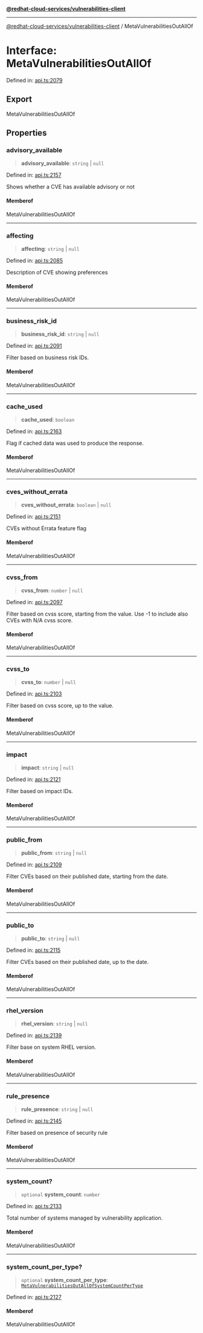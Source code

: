 [**@redhat-cloud-services/vulnerabilities-client**](../README.md)

***

[@redhat-cloud-services/vulnerabilities-client](../globals.md) / MetaVulnerabilitiesOutAllOf

# Interface: MetaVulnerabilitiesOutAllOf

Defined in: [api.ts:2079](https://github.com/charlesmulder/javascript-clients/blob/main/packages/vulnerabilities/git-api/api.ts#L2079)

## Export

MetaVulnerabilitiesOutAllOf

## Properties

### advisory\_available

> **advisory\_available**: `string` \| `null`

Defined in: [api.ts:2157](https://github.com/charlesmulder/javascript-clients/blob/main/packages/vulnerabilities/git-api/api.ts#L2157)

Shows whether a CVE has available advisory or not

#### Memberof

MetaVulnerabilitiesOutAllOf

***

### affecting

> **affecting**: `string` \| `null`

Defined in: [api.ts:2085](https://github.com/charlesmulder/javascript-clients/blob/main/packages/vulnerabilities/git-api/api.ts#L2085)

Description of CVE showing preferences

#### Memberof

MetaVulnerabilitiesOutAllOf

***

### business\_risk\_id

> **business\_risk\_id**: `string` \| `null`

Defined in: [api.ts:2091](https://github.com/charlesmulder/javascript-clients/blob/main/packages/vulnerabilities/git-api/api.ts#L2091)

Filter based on business risk IDs.

#### Memberof

MetaVulnerabilitiesOutAllOf

***

### cache\_used

> **cache\_used**: `boolean`

Defined in: [api.ts:2163](https://github.com/charlesmulder/javascript-clients/blob/main/packages/vulnerabilities/git-api/api.ts#L2163)

Flag if cached data was used to produce the response.

#### Memberof

MetaVulnerabilitiesOutAllOf

***

### cves\_without\_errata

> **cves\_without\_errata**: `boolean` \| `null`

Defined in: [api.ts:2151](https://github.com/charlesmulder/javascript-clients/blob/main/packages/vulnerabilities/git-api/api.ts#L2151)

CVEs without Errata feature flag

#### Memberof

MetaVulnerabilitiesOutAllOf

***

### cvss\_from

> **cvss\_from**: `number` \| `null`

Defined in: [api.ts:2097](https://github.com/charlesmulder/javascript-clients/blob/main/packages/vulnerabilities/git-api/api.ts#L2097)

Filter based on cvss score, starting from the value. Use -1 to include also CVEs with N/A cvss score.

#### Memberof

MetaVulnerabilitiesOutAllOf

***

### cvss\_to

> **cvss\_to**: `number` \| `null`

Defined in: [api.ts:2103](https://github.com/charlesmulder/javascript-clients/blob/main/packages/vulnerabilities/git-api/api.ts#L2103)

Filter based on cvss score, up to the value.

#### Memberof

MetaVulnerabilitiesOutAllOf

***

### impact

> **impact**: `string` \| `null`

Defined in: [api.ts:2121](https://github.com/charlesmulder/javascript-clients/blob/main/packages/vulnerabilities/git-api/api.ts#L2121)

Filter based on impact IDs.

#### Memberof

MetaVulnerabilitiesOutAllOf

***

### public\_from

> **public\_from**: `string` \| `null`

Defined in: [api.ts:2109](https://github.com/charlesmulder/javascript-clients/blob/main/packages/vulnerabilities/git-api/api.ts#L2109)

Filter CVEs based on their published date, starting from the date.

#### Memberof

MetaVulnerabilitiesOutAllOf

***

### public\_to

> **public\_to**: `string` \| `null`

Defined in: [api.ts:2115](https://github.com/charlesmulder/javascript-clients/blob/main/packages/vulnerabilities/git-api/api.ts#L2115)

Filter CVEs based on their published date, up to the date.

#### Memberof

MetaVulnerabilitiesOutAllOf

***

### rhel\_version

> **rhel\_version**: `string` \| `null`

Defined in: [api.ts:2139](https://github.com/charlesmulder/javascript-clients/blob/main/packages/vulnerabilities/git-api/api.ts#L2139)

Filter base on system RHEL version.

#### Memberof

MetaVulnerabilitiesOutAllOf

***

### rule\_presence

> **rule\_presence**: `string` \| `null`

Defined in: [api.ts:2145](https://github.com/charlesmulder/javascript-clients/blob/main/packages/vulnerabilities/git-api/api.ts#L2145)

Filter based on presence of security rule

#### Memberof

MetaVulnerabilitiesOutAllOf

***

### system\_count?

> `optional` **system\_count**: `number`

Defined in: [api.ts:2133](https://github.com/charlesmulder/javascript-clients/blob/main/packages/vulnerabilities/git-api/api.ts#L2133)

Total number of systems managed by vulnerability application.

#### Memberof

MetaVulnerabilitiesOutAllOf

***

### system\_count\_per\_type?

> `optional` **system\_count\_per\_type**: [`MetaVulnerabilitiesOutAllOfSystemCountPerType`](MetaVulnerabilitiesOutAllOfSystemCountPerType.md)

Defined in: [api.ts:2127](https://github.com/charlesmulder/javascript-clients/blob/main/packages/vulnerabilities/git-api/api.ts#L2127)

#### Memberof

MetaVulnerabilitiesOutAllOf
